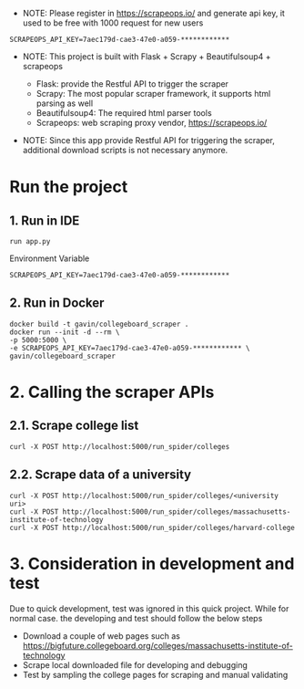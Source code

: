 * NOTE: Please register in https://scrapeops.io/ and generate api key, it used to be free with 1000 request for new users
```
SCRAPEOPS_API_KEY=7aec179d-cae3-47e0-a059-************
```

* NOTE: This project is built with Flask + Scrapy + Beautifulsoup4 + scrapeops
  * Flask: provide the Restful API to trigger the scraper
  * Scrapy: The most popular scraper framework, it supports html parsing as well
  * Beautifulsoup4: The required html parser tools
  * Scrapeops: web scraping proxy vendor, https://scrapeops.io/

* NOTE: Since this app provide Restful API for triggering the scraper, additional download scripts is not necessary anymore. 

# Run the project
## 1. Run in IDE
```shell
run app.py
```
Environment Variable
```
SCRAPEOPS_API_KEY=7aec179d-cae3-47e0-a059-************
```

## 2. Run in Docker
```shell
docker build -t gavin/collegeboard_scraper .
docker run --init -d --rm \
-p 5000:5000 \
-e SCRAPEOPS_API_KEY=7aec179d-cae3-47e0-a059-************ \
gavin/collegeboard_scraper
```

# 2. Calling the scraper APIs
## 2.1. Scrape college list
```shell
curl -X POST http://localhost:5000/run_spider/colleges
```
## 2.2. Scrape data of a university
```shell
curl -X POST http://localhost:5000/run_spider/colleges/<university uri>
curl -X POST http://localhost:5000/run_spider/colleges/massachusetts-institute-of-technology
curl -X POST http://localhost:5000/run_spider/colleges/harvard-college
```

# 3. Consideration in development and test
Due to quick development, test was ignored in this quick project. While for normal case. the developing and test should follow the below steps
* Download a couple of web pages such as https://bigfuture.collegeboard.org/colleges/massachusetts-institute-of-technology
* Scrape local downloaded file for developing and debugging
* Test by sampling the college pages for scraping and manual validating
